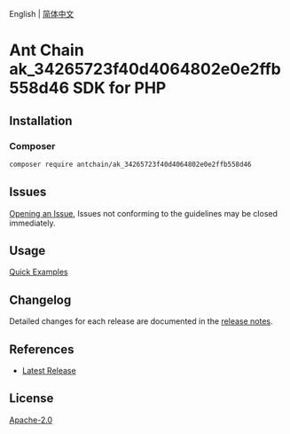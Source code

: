 English | [简体中文](README-CN.md)

# Ant Chain ak_34265723f40d4064802e0e2ffb558d46 SDK for PHP

## Installation

### Composer

```bash
composer require antchain/ak_34265723f40d4064802e0e2ffb558d46
```

## Issues

[Opening an Issue](https://github.com/alipay/antchain-openapi-prod-sdk/issues/new), Issues not conforming to the guidelines may be closed immediately.

## Usage

[Quick Examples](https://github.com/alipay/antchain-openapi-prod-sdk/blob/master/docs/0-Examples-EN.md#quick-examples)

## Changelog

Detailed changes for each release are documented in the [release notes](./ChangeLog.txt).

## References

* [Latest Release](https://github.com/antchain-openapi-sdk-php)

## License

[Apache-2.0](http://www.apache.org/licenses/LICENSE-2.0)
